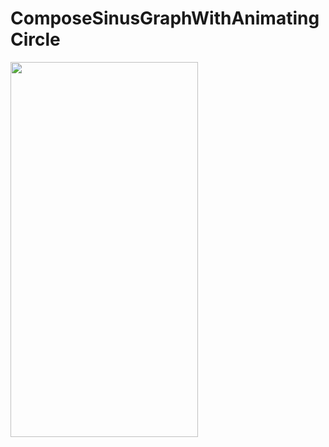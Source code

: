 # ComposeSinusGraphWithAnimatingCircle

<img src="https://github.com/elec60/ComposeSinusGraphWithAnimatingCircle/assets/10692245/20479cba-81a0-4819-b5c9-95730672a6e4" width="300" height="600"/>
